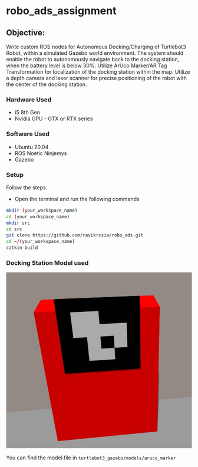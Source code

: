 # robo_ads_assignment

## Objective:

Write custom ROS nodes for Autonomous Docking/Charging of
Turtlebot3 Robot, within a simulated Gazebo world environment. The system should enable the robot to autonomously navigate back to the docking station, when the battery level is below 30%. Utilize ArUco Marker/AR Tag Transformation for localization of the docking station within the map. Utilize a depth camera and laser scanner for precise positioning of the robot with the center of the docking station.

### Hardware Used
  - i5 8th Gen
  - Nvidia GPU - GTX or RTX series

### Software Used
  -  Ubuntu 20.04
  -  ROS Noetic Ninjemys
  -  Gazebo


### Setup
Follow the steps.
- Open the terminal and run the following commands
```bash
mkdir (your_workspace_name)
cd (your_workspace_name)
mkdir src
cd src
git clone https://github.com/ravikrcsia/robo_ads.git
cd ~/(your_workspace_name)
catkin build
```

### Docking Station Model used

<img src="docking_station.jpg">

You can find the model file in `turtlebot3_gazebo/models/aruco_marker`
